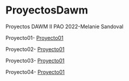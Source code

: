 # ProyectosDawm
Proyectos DAWM II PAO 2022-Melanie Sandoval

Proyecto01- [Proyecto01](https://github.com/mtsandov/ProyectosDawm/tree/main/Proyecto01)

Proyecto02- [Proyecto01](https://github.com/mtsandov/ProyectosDawm/tree/main/Proyecto02)

Proyecto03- [Proyecto01](https://github.com/mtsandov/ProyectosDawm/tree/main/Proyecto03)

Proyecto04- [Proyecto01](https://github.com/mtsandov/ProyectosDawm/tree/main/Proyecto04)

